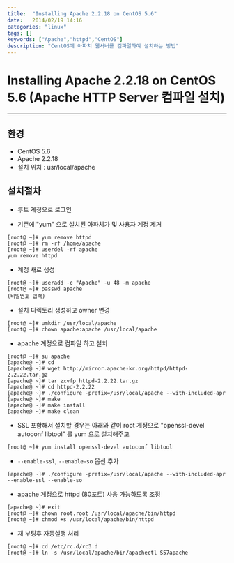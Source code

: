 ```yaml
---
title:  "Installing Apache 2.2.18 on CentOS 5.6"
date:   2014/02/19 14:16
categories: "linux"
tags: []
keywords: ["Apache","httpd","CentOS"]
description: "CentOS에 아파치 웹서버를 컴파일하여 설치하는 방법"
---
```


# Installing Apache 2.2.18 on CentOS 5.6 (Apache HTTP Server 컴파일 설치)
---

## 환경

- CentOS 5.6
- Apache 2.2.18
- 설치 위치 : usr/local/apache

## 설치절차

- 루트 계정으로 로그인

-  기존에 "yum" 으로 설치된 아파치가 및 사용자 계정 제거

```
[root@ ~]# yum remove httpd
[root@ ~]# rm -rf /home/apache
[root@ ~]# userdel -rf apache	
yum remove httpd
```

- 계정 새로 생성

```
[root@ ~]# useradd -c "Apache" -u 48 -m apache
[root@ ~]# passwd apache
(비밀번호 입력)	
```

- 설치 디렉토리 생성하고 owner 변경

```
[root@ ~]# umkdir /usr/local/apache
[root@ ~]# chown apache:apache /usr/local/apache
```

- apache 계정으로 컴파일 하고 설치

```
[root@ ~]# su apache
[apache@ ~]# cd
[apache@ ~]# wget http://mirror.apache-kr.org/httpd/httpd-2.2.22.tar.gz
[apache@ ~]# tar zxvfp httpd-2.2.22.tar.gz
[apache@ ~]# cd httpd-2.2.22
[apache@ ~]# ./configure -prefix=/usr/local/apache --with-included-apr
[apache@ ~]# make
[apache@ ~]# make install
[apache@ ~]# make clean	
```

- SSL 포함해서 설치할 경우는 아래와 같이 root 계정으로 "openssl-devel autoconf libtool" 를 yum 으로 설치해주고

```
[root@ ~]# yum install openssl-devel autoconf libtool	
```

- `--enable-ssl`, `--enable-so` 옵션 추가

```
[apache@ ~]# ./configure -prefix=/usr/local/apache --with-included-apr --enable-ssl --enable-so	
```

- apache 계정으로 httpd (80포트) 사용 가능하도록 조정

```
[apache@ ~]# exit
[root@ ~]# chown root.root /usr/local/apache/bin/httpd
[root@ ~]# chmod +s /usr/local/apache/bin/httpd	
```

- 재 부팅후 자동실행 처리

```
[root@ ~]# cd /etc/rc.d/rc3.d
[root@ ~]# ln -s /usr/local/apache/bin/apachectl S57apache	
```